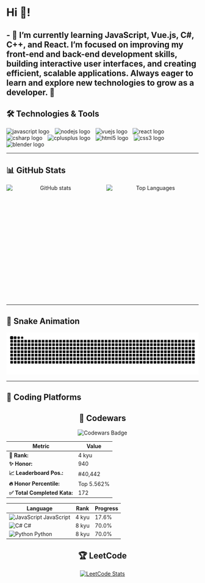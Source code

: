<h1 align="left">Hi 👋!</h1>

###

<h2 align="left">- 🌱 I’m currently learning JavaScript, Vue.js, C#, C++, and React. I’m focused on improving my front-end and back-end development skills, building interactive user interfaces, and creating efficient, scalable applications. Always eager to learn and explore new technologies to grow as a developer. 🚀</h2>

###

## 🛠️ Technologies & Tools

<div align="left">
  <img src="https://cdn.jsdelivr.net/gh/devicons/devicon/icons/javascript/javascript-original.svg" height="28" alt="javascript logo" style="margin-right:10px;" />
  <img src="https://cdn.jsdelivr.net/gh/devicons/devicon/icons/nodejs/nodejs-original.svg" height="28" alt="nodejs logo" style="margin-right:10px;" />
  <img src="https://cdn.jsdelivr.net/gh/devicons/devicon/icons/vuejs/vuejs-original.svg" height="28" alt="vuejs logo" style="margin-right:10px;" />
  <img src="https://cdn.jsdelivr.net/gh/devicons/devicon/icons/react/react-original.svg" height="28" alt="react logo" style="margin-right:10px;" />
  <img src="https://cdn.jsdelivr.net/gh/devicons/devicon/icons/csharp/csharp-original.svg" height="28" alt="csharp logo" style="margin-right:10px;" />
  <img src="https://cdn.jsdelivr.net/gh/devicons/devicon/icons/cplusplus/cplusplus-original.svg" height="28" alt="cplusplus logo" style="margin-right:10px;" />
  <img src="https://cdn.jsdelivr.net/gh/devicons/devicon/icons/html5/html5-original.svg" height="28" alt="html5 logo" style="margin-right:10px;" />
  <img src="https://cdn.jsdelivr.net/gh/devicons/devicon/icons/css3/css3-original.svg" height="28" alt="css3 logo" style="margin-right:10px;" />
  <img src="https://cdn.jsdelivr.net/gh/devicons/devicon/icons/blender/blender-original.svg" height="28" alt="blender logo" />
</div>

---

## 📊 GitHub Stats

<div align="center" style="display: flex; justify-content: center; gap: 20px;">
  <img src="https://github-readme-stats.vercel.app/api?username=matixxx360xx&show_icons=true&theme=dracula&count_private=true&hide_border=true" alt="GitHub stats" style="width: 300px; height: 300px; object-fit: contain;" />
  <img src="https://github-readme-stats.vercel.app/api/top-langs/?username=matixxx360xx&layout=compact&theme=dracula&langs_count=5&hide_border=true" alt="Top Languages" style="width: 300px; height: 300px; object-fit: contain;" />
</div>

---

## 🐍 Snake Animation

![Snake animation](https://raw.githubusercontent.com/matixxx360xx/matixxx360xx/output/snake.svg)

---
## 🎯 Coding Platforms
<div align="center">

## 🥋 Codewars
<img src="https://www.codewars.com/users/matixxx360xx/badges/large" alt="Codewars Badge" />

| Metric                   | Value         |
|--------------------------|---------------|
| **🏅 Rank:**             | 4 kyu         |
| **✨ Honor:**            | 940           |
| **📈 Leaderboard Pos.:** | #40,442       |
| **🔥 Honor Percentile:** | Top 5.562%    |
| **✅ Total Completed Kata:** | 172       |

| Language | Rank  | Progress |
|----------|-------|----------|
| <img src="https://cdn.jsdelivr.net/gh/devicons/devicon/icons/javascript/javascript-original.svg" height="20" alt="JavaScript" /> JavaScript | 4 kyu | 17.6% |
| <img src="https://cdn.jsdelivr.net/gh/devicons/devicon/icons/csharp/csharp-original.svg" height="20" alt="C#" /> C# | 8 kyu | 70.0% |
| <img src="https://cdn.jsdelivr.net/gh/devicons/devicon/icons/python/python-original.svg" height="20" alt="Python" /> Python | 8 kyu | 70.0% |

</div>


  <div align="center">
    <h2>🏆 LeetCode</h2>
    <a href="https://leetcode.com/matixxx360xx/">
      <img src="https://leetcard.jacoblin.cool/matixxx360xx?theme=dark&ext=heatmap" alt="LeetCode Stats" />
    </a>
  </div>

</div>
